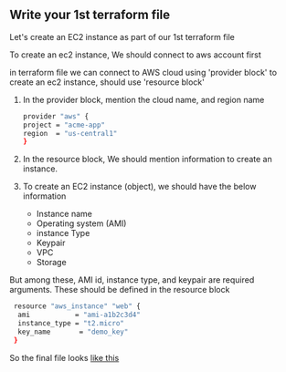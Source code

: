 ## Write your 1st terraform file

Let's create an EC2 instance as part of our 1st terraform file

To create an ec2 instance, We should connect to aws account first 

in terraform file 
we can connect to AWS cloud using 'provider block'
to create an ec2 instance, should use 'resource block'
1. In the provider block, mention the cloud name, and region name 
   ```sh 
   provider "aws" {
   project = "acme-app"
   region  = "us-central1"
   }
   ```

1. In the resource block, We should mention information to create an instance. 
2. To create an EC2 instance (object), we should have the below information 
    - Instance name
    - Operating system (AMI)
    - instance Type 
    - Keypair
    - VPC
    - Storage
   
But among these, AMI id, instance type, and keypair are required arguments.
These should be defined in the resource block
```sh 
 resource "aws_instance" "web" {
  ami           = "ami-a1b2c3d4"
  instance_type = "t2.micro"
  key_name       = "demo_key"
 }
```

So the final file looks [like this](v1-ec2.tf)
